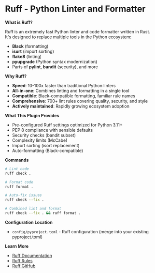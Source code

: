 # Ruff - Python Linter and Formatter

**What is Ruff?**

Ruff is an extremely fast Python linter and code formatter written in Rust. It's designed to replace multiple tools in the Python ecosystem:
- **Black** (formatting)
- **isort** (import sorting)
- **flake8** (linting)
- **pyupgrade** (Python syntax modernization)
- Parts of **pylint**, **bandit** (security), and more

**Why Ruff?**

- **Speed**: 10-100x faster than traditional Python linters
- **All-in-one**: Combines linting and formatting in a single tool
- **Compatible**: Black-compatible formatting, familiar rule names
- **Comprehensive**: 700+ lint rules covering quality, security, and style
- **Actively maintained**: Rapidly growing ecosystem adoption

**What This Plugin Provides**

- Pre-configured Ruff settings optimized for Python 3.11+
- PEP 8 compliance with sensible defaults
- Security checks (bandit subset)
- Complexity limits (McCabe)
- Import sorting (isort replacement)
- Auto-formatting (Black-compatible)

**Commands**

```bash
# Lint code
ruff check .

# Format code
ruff format .

# Auto-fix issues
ruff check --fix .

# Combined lint and format
ruff check --fix . && ruff format .
```

**Configuration Location**

- `config/pyproject.toml` - Ruff configuration (merge into your existing pyproject.toml)

**Learn More**

- [Ruff Documentation](https://docs.astral.sh/ruff/)
- [Ruff Rules](https://docs.astral.sh/ruff/rules/)
- [Ruff GitHub](https://github.com/astral-sh/ruff)
